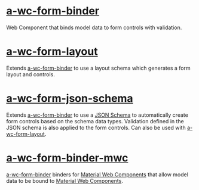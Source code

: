 # [a-wc-form-binder](https://github.com/colscott/a-wc-form/tree/master/packages/binder)
Web Component that binds model data to form controls with validation.

# [a-wc-form-layout](https://github.com/colscott/a-wc-form/tree/master/packages/layout)
Extends [a-wc-form-binder](https://github.com/colscott/a-wc-form/tree/master/packages/binder) to use a layout schema which generates a form layout and controls.

# [a-wc-form-json-schema](https://github.com/colscott/a-wc-form/tree/master/packages/json-schema)
Extends [a-wc-form-binder](https://github.com/colscott/a-wc-form/tree/master/packages/binder) to use a [JSON Schema](https://json-schema.org/) to automatically create form controls based on the schema data types. Validation defined in the JSON schema is also applied to the form controls.
Can also be used with [a-wc-form-layout](https://github.com/colscott/a-wc-form/tree/master/packages/layout).

# [a-wc-form-binder-mwc](https://github.com/colscott/a-wc-form/tree/master/packages/binders-mwc)
[a-wc-form-binder](https://github.com/colscott/a-wc-form/tree/master/packages/binder) binders for [Material Web Components](https://github.com/material-components/material-web) that allow model data to be bound to [Material Web Components](https://github.com/material-components/material-web). 